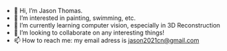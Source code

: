 - 👋 Hi, I’m Jason Thomas.
- 👀 I’m interested in painting, swimming, etc.
- 🌱 I’m currently learning computer vision, especially in 3D Reconstruction
- 💞️ I’m looking to collaborate on any interesting things!
- 📫 How to reach me: my email adress is jason2021cn@gmail.com

<!---
SJW21/SJW21 is a ✨ special ✨ repository because its `README.md` (this file) appears on your GitHub profile.
You can click the Preview link to take a look at your changes.
--->
